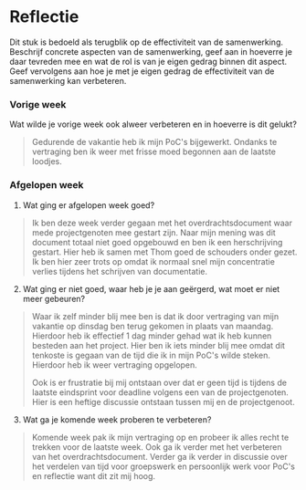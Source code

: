 Reflectie
==========

Dit stuk is bedoeld als terugblik op de effectiviteit van de samenwerking.
Beschrijf concrete aspecten van de samenwerking, geef aan in hoeverre je daar tevreden mee en wat de rol is
 van je eigen gedrag binnen dit aspect. Geef vervolgens aan hoe je met je eigen gedrag de effectiviteit van 
 de samenwerking kan verbeteren.
 

### Vorige week
Wat wilde je vorige week ook alweer verbeteren en in hoeverre is dit gelukt? 
> Gedurende de vakantie heb ik mijn PoC's bijgewerkt. Ondanks te vertraging ben ik weer met frisse moed begonnen aan de laatste loodjes.

### Afgelopen week

1. Wat ging er afgelopen week goed?
> Ik ben deze week verder gegaan met het overdrachtsdocument waar mede projectgenoten mee gestart zijn. Naar mijn mening was dit document totaal niet goed opgebouwd en ben ik een herschrijving gestart. Hier heb ik samen met Thom goed de schouders onder gezet. Ik ben hier zeer trots op omdat ik normaal snel mijn concentratie verlies tijdens het schrijven van documentatie.

2. Wat ging er niet goed, waar heb je je aan geërgerd, wat moet er niet meer gebeuren?
> Waar ik zelf minder blij mee ben is dat ik door vertraging van mijn vakantie op dinsdag ben terug gekomen in plaats van maandag. Hierdoor heb ik effectief 1 dag minder gehad wat ik heb kunnen besteden aan het project. Hier ben ik iets minder blij mee omdat dit tenkoste is gegaan van de tijd die ik in mijn PoC's wilde steken. Hierdoor heb ik weer vertraging opgelopen.
> 
> Ook is er frustratie bij mij ontstaan over dat er geen tijd is tijdens de laatste eindsprint voor deadline volgens een van de projectgenoten. Hier is een heftige discussie ontstaan tussen mij en de projectgenoot.
 
3. Wat ga je komende week proberen te verbeteren?
> Komende week pak ik mijn vertraging op en probeer ik alles recht te trekken voor de laatste week. Ook ga ik verder met het verbeteren van het overdrachtsdocument. Verder ga ik verder in discussie over het verdelen van tijd voor groepswerk en persoonlijk werk voor PoC's en reflectie want dit zit mij hoog.